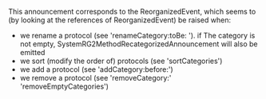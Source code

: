 This announcement corresponds to the ReorganizedEvent, which seems to (by looking at the references of ReorganizedEvent) be raised when:
- we rename a protocol (see 'renameCategory:toBe: '). if The category is not empty, SystemRG2MethodRecategorizedAnnouncement will also be emitted
- we sort (modify the order of) protocols (see 'sortCategories')
- we add a protocol (see 'addCategory:before:')
- we remove a protocol (see 'removeCategory:' 'removeEmptyCategories')